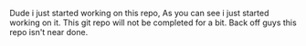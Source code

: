 Dude i just started working on this repo, As you can see i just started working on it.
This git repo will not be completed for a bit.
Back off guys this repo isn't near done.
